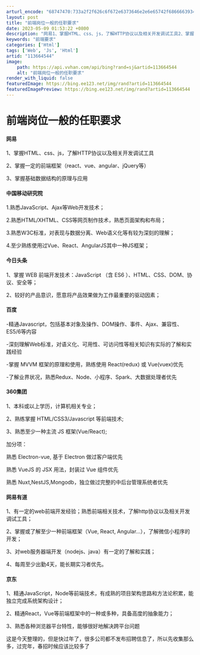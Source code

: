 ```yaml
---
arturl_encode: "68747470:733a2f2f626c6f672e6373646e2e6e65742f6866663934352f:61727469636c652f64657461696c732f313133363634353434"
layout: post
title: "前端岗位一般的任职要求"
date: 2023-05-09 01:53:22 +0800
description: "网易1、掌握HTML、css、js，了解HTTP协议以及相关开发调试工具2、掌握一定"
keywords: "前端要求"
categories: ['Html']
tags: ['Web', 'Js', 'Html']
artid: "113664544"
image:
    path: https://api.vvhan.com/api/bing?rand=sj&artid=113664544
    alt: "前端岗位一般的任职要求"
render_with_liquid: false
featuredImage: https://bing.ee123.net/img/rand?artid=113664544
featuredImagePreview: https://bing.ee123.net/img/rand?artid=113664544
---
```


# 前端岗位一般的任职要求

#### 网易

1、掌握HTML、css、js，了解HTTP协议以及相关开发调试工具
  
2、掌握一定的前端框架（react、vue、angular、jQuery等）
  
3、掌握基础数据结构的原理与应用

#### 中国移动研究院

1.熟悉JavaScript、Ajax等Web开发技术；
  
2.熟悉HTML/XHTML、CSS等网页制作技术，熟悉页面架构和布局；
  
3.熟悉W3C标准，对表现与数据分离、Web语义化等有较为深刻的理解；
  
4.至少熟练使用过Vue、React、AngularJS其中一种JS框架；

#### 今日头条

1、掌握 WEB 前端开发技术：JavaScript （含 ES6 ）、HTML、CSS、DOM、协议、安全等；
  
2、较好的产品意识，愿意将产品效果做为工作最重要的驱动因素；

#### 百度

-精通Javascript，包括基本对象及操作、DOM操作、事件、Ajax、兼容性、ES5/6等内容
  
-深刻理解Web标准，对语义化、可用性、可访问性等相关知识有实际的了解和实践经验
  
-掌握 MVVM 框架的原理和使用，熟练使用 React(redux) 或 Vue(vuex)优先
  
-了解业界状况，熟悉Redux、Node、小程序、Spark、大数据处理者优先

#### 360集团

1、本科或以上学历，计算机相关专业；
  
2、熟练掌握 HTML/CSS3/Javascript 等前端技术;
  
3、熟悉至少一种主流 JS 框架(Vue/React);
  
加分项：
  
熟悉 Electron-vue, 基于 Electron 做过客户端优先
  
熟悉 VueJS 的 JSX 用法，封装过 Vue 组件优先
  
熟悉 Nuxt,NestJS,Mongodb，独立做过完整的中后台管理系统者优先

#### 网易有道

1、有一定的web前端开发经验；熟悉前端相关技术，了解http协议以及相关开发调试工具；
  
2、掌握或了解至少一种前端框架（Vue, React, Angular…），了解微信小程序的开发；
  
3、对web服务器端开发（nodejs、java）有一定的了解和实践；
  
4、每周至少出勤4天，能长期实习者优先。

#### 京东

1、精通JavaScript，Node等前端技术，有成熟的项目架构思路和方法论积累，能独立完成系统架构设计；
  
2、精通React，Vue等前端框架中的一种或多种，具备高度的抽象能力；
  
3、熟悉各种浏览器平台特性，能够很好地解决跨平台问题

这是今天整理的，但是快过年了，很多公司都不发布招聘信息了，所以先收集那么多，过完年，春招时候应该比较多了